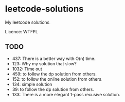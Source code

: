 # leetcode-solutions

My leetcode solutions.

Licence: WTFPL

## TODO

- 437: There is a better way with O(n) time.
- 123: Why my solution that slow?
- 1032: Time out
- 459: to follow the dp solution from others.
- 152: to follow the online solution from others.
- 134: simple solution
- 39: to follow the dp solution from others.
- 133: There is a more elegant 1-pass recusive solution.